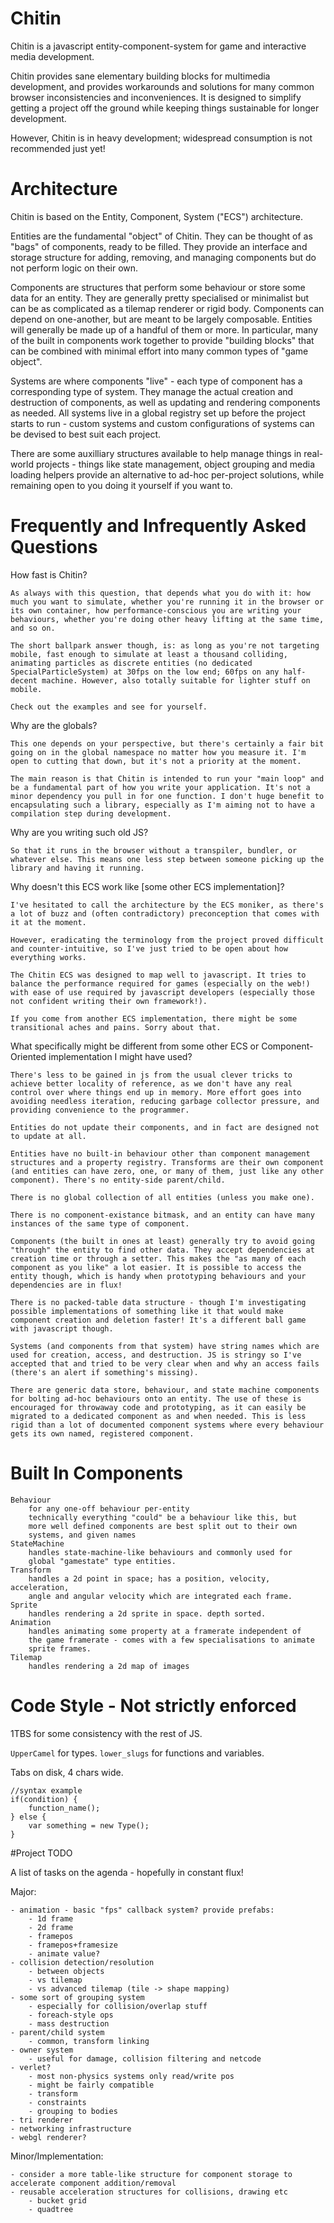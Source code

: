 # Chitin

Chitin is a javascript entity-component-system for game and interactive media development.

Chitin provides sane elementary building blocks for multimedia development, and provides workarounds and solutions for many common browser inconsistencies and inconveniences. It is designed to simplify getting a project off the ground while keeping things sustainable for longer development.

However, Chitin is in heavy development; widespread consumption is not recommended just yet!

# Architecture

Chitin is based on the Entity, Component, System ("ECS") architecture.

Entities are the fundamental "object" of Chitin. They can be thought of as "bags" of components, ready to be filled. They provide an interface and storage structure for adding, removing, and managing components but do not perform logic on their own.

Components are structures that perform some behaviour or store some data for an entity. They are generally pretty specialised or minimalist but can be as complicated as a tilemap renderer or rigid body. Components can depend on one-another, but are meant to be largely composable. Entities will generally be made up of a handful of them or more. In particular, many of the built in components work together to provide "building blocks" that can be combined with minimal effort into many common types of "game object".

Systems are where components "live" - each type of component has a corresponding type of system. They manage the actual creation and destruction of components, as well as updating and rendering components as needed. All systems live in a global registry set up before the project starts to run - custom systems and custom configurations of systems can be devised to best suit each project.

There are some auxilliary structures available to help manage things in real-world projects - things like state management, object grouping and media loading helpers provide an alternative to ad-hoc per-project solutions, while remaining open to you doing it yourself if you want to.

# Frequently and Infrequently Asked Questions

How fast is Chitin?

	As always with this question, that depends what you do with it: how much you want to simulate, whether you're running it in the browser or its own container, how performance-conscious you are writing your behaviours, whether you're doing other heavy lifting at the same time, and so on.

	The short ballpark answer though, is: as long as you're not targeting mobile, fast enough to simulate at least a thousand colliding, animating particles as discrete entities (no dedicated SpecialParticleSystem) at 30fps on the low end; 60fps on any half-decent machine. However, also totally suitable for lighter stuff on mobile.

	Check out the examples and see for yourself.

Why are the globals?

	This one depends on your perspective, but there's certainly a fair bit going on in the global namespace no matter how you measure it. I'm open to cutting that down, but it's not a priority at the moment.

	The main reason is that Chitin is intended to run your "main loop" and be a fundamental part of how you write your application. It's not a minor dependency you pull in for one function. I don't huge benefit to encapsulating such a library, especially as I'm aiming not to have a compilation step during development.

Why are you writing such old JS?

	So that it runs in the browser without a transpiler, bundler, or whatever else. This means one less step between someone picking up the library and having it running.

Why doesn't this ECS work like [some other ECS implementation]?

	I've hesitated to call the architecture by the ECS moniker, as there's a lot of buzz and (often contradictory) preconception that comes with it at the moment.

	However, eradicating the terminology from the project proved difficult and counter-intuitive, so I've just tried to be open about how everything works.

	The Chitin ECS was designed to map well to javascript. It tries to balance the performance required for games (especially on the web!) with ease of use required by javascript developers (especially those not confident writing their own framework!).

	If you come from another ECS implementation, there might be some transitional aches and pains. Sorry about that.

What specifically might be different from some other ECS or Component-Oriented implementation I might have used?

	There's less to be gained in js from the usual clever tricks to achieve better locality of reference, as we don't have any real control over where things end up in memory. More effort goes into avoiding needless iteration, reducing garbage collector pressure, and providing convenience to the programmer.

	Entities do not update their components, and in fact are designed not to update at all.

	Entities have no built-in behaviour other than component management structures and a property registry. Transforms are their own component (and entities can have zero, one, or many of them, just like any other component). There's no entity-side parent/child.

	There is no global collection of all entities (unless you make one).

	There is no component-existance bitmask, and an entity can have many instances of the same type of component.

	Components (the built in ones at least) generally try to avoid going "through" the entity to find other data. They accept dependencies at creation time or through a setter. This makes the "as many of each component as you like" a lot easier. It is possible to access the entity though, which is handy when prototyping behaviours and your dependencies are in flux!

	There is no packed-table data structure - though I'm investigating possible implementations of something like it that would make component creation and deletion faster! It's a different ball game with javascript though.

	Systems (and components from that system) have string names which are used for creation, access, and destruction. JS is stringy so I've accepted that and tried to be very clear when and why an access fails (there's an alert if something's missing).

	There are generic data store, behaviour, and state machine components for bolting ad-hoc behaviours onto an entity. The use of these is encouraged for throwaway code and prototyping, as it can easily be migrated to a dedicated component as and when needed. This is less rigid than a lot of documented component systems where every behaviour gets its own named, registered component.

# Built In Components

	Behaviour
		for any one-off behaviour per-entity
		technically everything "could" be a behaviour like this, but
		more well defined components are best split out to their own
		systems, and given names
	StateMachine
		handles state-machine-like behaviours and commonly used for
		global "gamestate" type entities.
	Transform
		handles a 2d point in space; has a position, velocity, acceleration,
		angle and angular velocity which are integrated each frame.
	Sprite
		handles rendering a 2d sprite in space. depth sorted.
	Animation
		handles animating some property at a framerate independent of
		the game framerate - comes with a few specialisations to animate
		sprite frames.
	Tilemap
		handles rendering a 2d map of images

# Code Style - Not strictly enforced

1TBS for some consistency with the rest of JS.

`UpperCamel` for types. `lower_slugs` for functions and variables.

Tabs on disk, 4 chars wide.

```
//syntax example
if(condition) {
	function_name();
} else {
	var something = new Type();
}
```

#Project TODO

A list of tasks on the agenda - hopefully in constant flux!

Major:

	- animation - basic "fps" callback system? provide prefabs:
		- 1d frame
		- 2d frame
		- framepos
		- framepos+framesize
		- animate value?
	- collision detection/resolution
		- between objects
		- vs tilemap
		- vs advanced tilemap (tile -> shape mapping)
	- some sort of grouping system
		- especially for collision/overlap stuff
		- foreach-style ops
		- mass destruction
	- parent/child system
		- common, transform linking
	- owner system
		- useful for damage, collision filtering and netcode
	- verlet?
		- most non-physics systems only read/write pos
		- might be fairly compatible
		- transform
		- constraints
		- grouping to bodies
	- tri renderer
	- networking infrastructure
	- webgl renderer?

Minor/Implementation:

	- consider a more table-like structure for component storage to accelerate component addition/removal
	- reusable acceleration structures for collisions, drawing etc
		- bucket grid
		- quadtree

